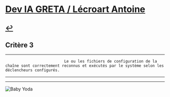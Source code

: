 
# [Dev IA GRETA / Lécroart Antoine](https://github.com/Dev-IA-2024/antoine.lecroart)

[↩️](..)
---

## Critère 3

---

                              Le ou les fichiers de configuration de la chaîne sont correctement reconnus et exécutés par le système selon les déclencheurs configurés.

---
---
![Baby Yoda](https://images3.alphacoders.com/110/1108129.jpg)

